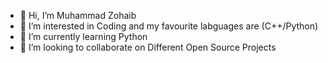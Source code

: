 - 👋 Hi, I’m Muhammad Zohaib
- 👀 I’m interested in Coding and my favourite labguages are (C++/Python)
- 🌱 I’m currently learning Python
- 💞️ I’m looking to collaborate on Different Open Source Projects

<!---
zohaib258/zohaib258 is a ✨ special ✨ repository because its `README.md` (this file) appears on your GitHub profile.
You can click the Preview link to take a look at your changes.
--->
